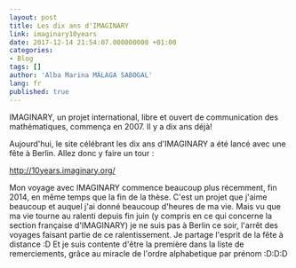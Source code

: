 ```yaml
---
layout: post
title: Les dix ans d'IMAGINARY
link: imaginary10years
date: 2017-12-14 21:54:07.000000000 +01:00
categories:
- Blog
tags: []
author: 'Alba Marina MÁLAGA SABOGAL'
lang: fr
published: true
---
```


IMAGINARY, un projet international, libre et ouvert de communication des mathématiques, commença en 2007. Il y a dix ans déjà!

Aujourd'hui, le site célébrant les dix ans d'IMAGINARY a été lancé avec une fête à Berlin. Allez donc y faire un tour :

<http://10years.imaginary.org/>

Mon voyage avec IMAGINARY commence beaucoup plus récemment, fin 2014, en même temps que la fin de la thèse. C'est un projet que j'aime beaucoup et auquel j'ai donné beaucoup d'heures de ma vie. Mais vu que ma vie tourne au ralenti depuis fin juin (y compris en ce qui concerne la section française d'IMAGINARY) je ne suis pas à Berlin ce soir, l'arrêt des voyages faisant partie de ce ralentissement. Je partage l'esprit de la fête à distance :D Et je suis contente d'être la première dans la liste de remerciements, grâce au miracle de l'ordre alphabetique par prénom :D:D:D
